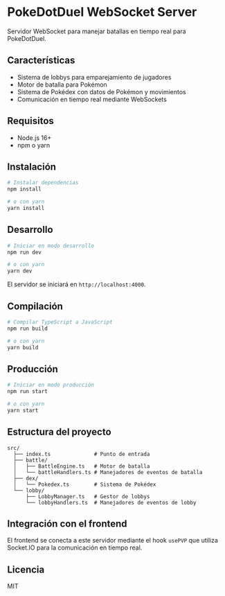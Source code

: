 # PokeDotDuel WebSocket Server

Servidor WebSocket para manejar batallas en tiempo real para PokeDotDuel.

## Características

- Sistema de lobbys para emparejamiento de jugadores
- Motor de batalla para Pokémon
- Sistema de Pokédex con datos de Pokémon y movimientos
- Comunicación en tiempo real mediante WebSockets

## Requisitos

- Node.js 16+
- npm o yarn

## Instalación

```bash
# Instalar dependencias
npm install

# o con yarn
yarn install
```

## Desarrollo

```bash
# Iniciar en modo desarrollo
npm run dev

# o con yarn
yarn dev
```

El servidor se iniciará en `http://localhost:4000`.

## Compilación

```bash
# Compilar TypeScript a JavaScript
npm run build

# o con yarn
yarn build
```

## Producción

```bash
# Iniciar en modo producción
npm run start

# o con yarn
yarn start
```

## Estructura del proyecto

```
src/
  ├── index.ts              # Punto de entrada
  ├── battle/
  │   ├── BattleEngine.ts   # Motor de batalla
  │   └── battleHandlers.ts # Manejadores de eventos de batalla
  ├── dex/
  │   └── Pokedex.ts        # Sistema de Pokédex
  └── lobby/
      ├── LobbyManager.ts   # Gestor de lobbys
      └── lobbyHandlers.ts  # Manejadores de eventos de lobby
```

## Integración con el frontend

El frontend se conecta a este servidor mediante el hook `usePVP` que utiliza Socket.IO para la comunicación en tiempo real.

## Licencia

MIT